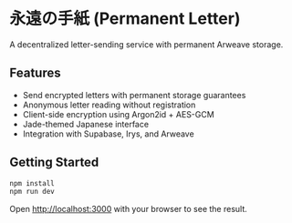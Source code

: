 # 永遠の手紙 (Permanent Letter)

A decentralized letter-sending service with permanent Arweave storage.

## Features

- Send encrypted letters with permanent storage guarantees
- Anonymous letter reading without registration
- Client-side encryption using Argon2id + AES-GCM
- Jade-themed Japanese interface
- Integration with Supabase, Irys, and Arweave

## Getting Started

```bash
npm install
npm run dev
```

Open [http://localhost:3000](http://localhost:3000) with your browser to see the result.
